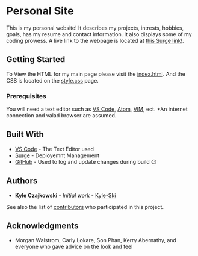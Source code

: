 # Personal Site

This is my personal website! It describes my projects, intrests, hobbies, goals, has my resume and contact information. It also displays some of my coding prowess.
A live link to the webpage is located at [this Surge link!](erratic-steel.surge.sh).

## Getting Started

To View the HTML for my main page please visit the [index.html](https://github.com/Kyle-Ski/Personal-Site/blob/master/index.html). And the CSS is located on the [style.css](https://github.com/Kyle-Ski/Personal-Site/blob/master/style.css) page.

### Prerequisites

You will need a text editor such as [VS Code](https://code.visualstudio.com/), [Atom](https://atom.io/), [VIM](https://www.vim.org/), ect. *An internet connection and valad browser are assumed. 




## Built With

* [VS Code](https://code.visualstudio.com/) - The Text Editor used
* [Surge](http://surge.sh/) - Deployemnt Management
* [GitHub](https://github.com/) - Used to log and update changes during build 😉

## Authors

* **Kyle Czajkowski** - *Initial work* - [Kyle-Ski](https://github.com/Kyle-Ski)

See also the list of [contributors](https://github.com/your/project/contributors) who participated in this project.


## Acknowledgments

* Morgan Walstrom, Carly Lokare, Son Phan, Kerry Abernathy, and everyone who gave advice on the look and feel 
